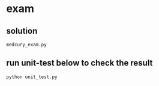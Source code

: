 # exam
## solution
```medcury_exam.py ```

## run unit-test below to check the result
```python unit_test.py```